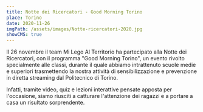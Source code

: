 ```yaml
---
title: Notte dei Ricercatori - Good Morning Torino
place: Torino
date: 2020-11-26
imgPath: /assets/images/Notte-ricercatori-2020.jpg
showCMS: true
---
```


Il 26 novembre il team Mi Lego Al Territorio ha partecipato alla Notte dei Ricercatori, con il programma "Good Morning Torino", un evento rivolto specialmente alle classi, durante il quale abbiamo intrattenuto scuole medie e superiori trasmettendo la nostra attività di sensibilizzazione e prevenzione in diretta streaming dal Politecnico di Torino.

Infatti, tramite video, quiz e lezioni interattive pensate apposta per l'occasione, siamo riusciti a catturare l'attenzione dei ragazzi e a portare a casa un risultato sorprendente.
